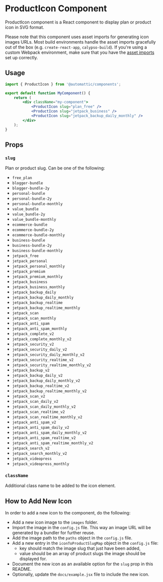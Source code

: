 # ProductIcon Component

ProductIcon component is a React component to display plan or product icon in SVG format.

Please note that this component uses asset imports for generating icon images URLs.
Most build environments handle the asset imports gracefully out of the box (e.g. `create-react-app`, `calypso-build`).
If you're using a custom Webpack environment, make sure that you have the [asset imports](https://webpack.js.org/guides/asset-management/#loading-images) set up correctly.

## Usage

```jsx
import { ProductIcon } from '@automattic/components';

export default function MyComponent() {
	return (
		<div className="my-component">
			<ProductIcon slug="plan_free" />
			<ProductIcon slug="jetpack_business" />
			<ProductIcon slug="jetpack_backup_daily_monthly" />
		</div>
	);
}
```

## Props

### `slug`

Plan or product slug. Can be one of the following:

- `free_plan`
- `blogger-bundle`
- `blogger-bundle-2y`
- `personal-bundle`
- `personal-bundle-2y`
- `personal-bundle-monthly`
- `value_bundle`
- `value_bundle-2y`
- `value_bundle-monthly`
- `ecommerce-bundle`
- `ecommerce-bundle-2y`
- `ecommerce-bundle-monthly`
- `business-bundle`
- `business-bundle-2y`
- `business-bundle-monthly`
- `jetpack_free`
- `jetpack_personal`
- `jetpack_personal_monthly`
- `jetpack_premium`
- `jetpack_premium_monthly`
- `jetpack_business`
- `jetpack_business_monthly`
- `jetpack_backup_daily`
- `jetpack_backup_daily_monthly`
- `jetpack_backup_realtime`
- `jetpack_backup_realtime_monthly`
- `jetpack_scan`
- `jetpack_scan_monthly`
- `jetpack_anti_spam`
- `jetpack_anti_spam_monthly`
- `jetpack_complete_v2`
- `jetpack_complete_monthly_v2`
- `jetpack_security_v2`
- `jetpack_security_daily_v2`
- `jetpack_security_daily_monthly_v2`
- `jetpack_security_realtime_v2`
- `jetpack_security_realtime_monthly_v2`
- `jetpack_backup_v2`
- `jetpack_backup_daily_v2`
- `jetpack_backup_daily_monthly_v2`
- `jetpack_backup_realtime_v2`
- `jetpack_backup_realtime_monthly_v2`
- `jetpack_scan_v2`
- `jetpack_scan_daily_v2`
- `jetpack_scan_daily_monthly_v2`
- `jetpack_scan_realtime_v2`
- `jetpack_scan_realtime_monthly_v2`
- `jetpack_anti_spam_v2`
- `jetpack_anti_spam_daily_v2`
- `jetpack_anti_spam_daily_monthly_v2`
- `jetpack_anti_spam_realtime_v2`
- `jetpack_anti_spam_realtime_monthly_v2`
- `jetpack_search_v2`
- `jetpack_search_monthly_v2`
- `jetpack_videopress`
- `jetpack_videopress_monthly`

### `className`

Additional class name to be added to the icon element.

## How to Add New Icon

In order to add a new icon to the component, do the following:

- Add a new icon image to the `images` folder.
- Import the image in the `config.js` file. This way an image URL will be generated by a bundler for further reuse.
- Add the image path to the `paths` object in the `config.js` file.
- Add a new entry in the `iconToProductSlugMap` object in the `config.js` file:
  - key should match the image slug that just have been added,
  - value should be an array of product slugs the image should be displayed for.
- Document the new icon as an available option for the `slug` prop in this README.
- Optionally, update the `docs/example.jsx` file to include the new icon.
